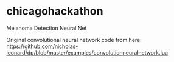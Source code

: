 # chicagohackathon
Melanoma Detection Neural Net

Original convolutional neural network code from here: https://github.com/nicholas-leonard/dp/blob/master/examples/convolutionneuralnetwork.lua
